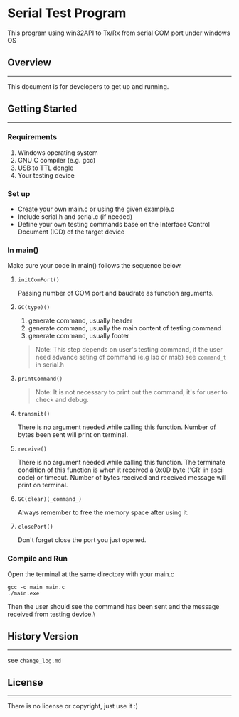 # Serial Test Program
This program using win32API to Tx/Rx from serial COM port under windows OS

## Overview
---
This document is for developers to get up and running.

## Getting Started
---
### Requirements
1. Windows operating system
2. GNU C compiler (e.g. gcc)
3. USB to TTL dongle
4. Your testing device

### Set up
- Create your own main.c or using the given example.c 
- Include serial.h and serial.c (if needed)
- Define your own testing commands base on the Interface Control Document (ICD) of the target device

### In main()
Make sure your code in main() follows the sequence below.

1. `initComPort()` 
   
   Passing number of COM port and baudrate as function arguments.
   
2. `GC(type)()`
 
   1. generate command, usually header
   2. generate command, usually the main content of testing command
   3. generate command, usually footer
   > Note: This step depends on user's testing command, if the user need advance seting of command (e.g lsb or msb) see `command_t` in serial.h


3. `printCommand()` 
    > Note: It is not necessary to print out the command, it's for user to check and debug.

4. `transmit()`
   
    There is no argument needed while calling this function. Number of bytes been sent will print on terminal.

5. `receive()`

    There is no argument needed while calling this function. The terminate condition of this function is when it received a 0x0D byte ('CR' in ascii code) or timeout. Number of bytes received and received message will print on terminal.
    

6. `GC(clear)(_command_)`

    Always remember to free the memory space after using it.

7. `closePort()`

    Don't forget close the port you just opened.

### Compile and Run
Open the terminal at the same directory with your main.c
```
gcc -o main main.c
./main.exe
```
Then the user should see the command has been sent and the message received from testing device.\


## History Version
---
see `change_log.md`

  
## License
---
There is no license or copyright, just use it :)